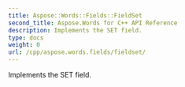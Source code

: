 ```yaml
---
title: Aspose::Words::Fields::FieldSet
second_title: Aspose.Words for C++ API Reference
description: Implements the SET field. 
type: docs
weight: 0
url: /cpp/aspose.words.fields/fieldset/
---
```


Implements the SET field. 

